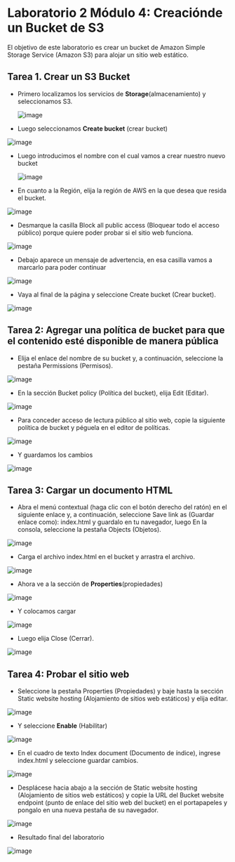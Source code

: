 # Laboratorio 2 Módulo 4: Creaciónde un Bucket de S3

El objetivo de este laboratorio es crear un bucket de Amazon Simple Storage Service (Amazon S3) para alojar un sitio web estático.

## Tarea 1. Crear un S3 Bucket
- Primero localizamos los servicios de **Storage**(almacenamiento) y seleccionamos S3.
  
  ![image](https://github.com/nardyliz12/Comunicacion_datos_y_redes_pe/assets/151795724/bd294022-1f2a-40ac-89c2-6dd46a1f96db)

- Luego seleccionamos **Create bucket** (crear bucket)

![image](https://github.com/nardyliz12/Comunicacion_datos_y_redes_pe/assets/151795724/4a3a02f1-d96e-4077-b377-a2568085effa)

- Luego introducimos el nombre con el cual vamos a crear nuestro nuevo bucket

  ![image](https://github.com/nardyliz12/Comunicacion_datos_y_redes_pe/assets/151795724/f15c94e9-77e8-4e5b-b43f-119e5906c036)

- En cuanto a la Región, elija la región de AWS en la que desea que resida el bucket.
  
![image](https://github.com/nardyliz12/Comunicacion_datos_y_redes_pe/assets/151795724/d791c3c7-a6d3-40af-8a1f-df489b404fc3)

- Desmarque la casilla Block all public access (Bloquear todo el acceso público) porque quiere poder probar si el sitio web funciona.
  
![image](https://github.com/nardyliz12/Comunicacion_datos_y_redes_pe/assets/151795724/456b5dc7-5286-4f10-b73a-a9cd641be8e9)

- Debajo aparece un mensaje de advertencia, en esa casilla vamos a marcarlo para poder continuar

![image](https://github.com/nardyliz12/Comunicacion_datos_y_redes_pe/assets/151795724/2720ed83-47c1-41a7-a426-8e7aeb26561c)

- Vaya al final de la página y seleccione Create bucket (Crear bucket).

![image](https://github.com/nardyliz12/Comunicacion_datos_y_redes_pe/assets/151795724/dbf2d7b0-6357-4527-9a10-3a1eed1b2c8d)

## Tarea 2:  Agregar una política de bucket para que el contenido esté disponible de manera pública
- Elija el enlace del nombre de su bucket y, a continuación, seleccione la pestaña Permissions (Permisos).

![image](https://github.com/nardyliz12/Comunicacion_datos_y_redes_pe/assets/151795724/dfbd4ce8-00f8-42b1-97fa-d3d92e51070a)

- En la sección Bucket policy (Política del bucket), elija Edit (Editar).

![image](https://github.com/nardyliz12/Comunicacion_datos_y_redes_pe/assets/151795724/26bc9c6b-8818-464d-a131-7156dec7b988)

- Para conceder acceso de lectura público al sitio web, copie la siguiente política de bucket y péguela en el editor de políticas.

![image](https://github.com/nardyliz12/Comunicacion_datos_y_redes_pe/assets/151795724/36586270-36a4-4bca-9469-b270befa17e3)

- Y guardamos los cambios

![image](https://github.com/nardyliz12/Comunicacion_datos_y_redes_pe/assets/151795724/dbb1aa75-9f6a-4d6c-b38e-f0efbed79eab)

## Tarea 3: Cargar un documento HTML

- Abra el menú contextual (haga clic con el botón derecho del ratón) en el siguiente enlace y, a continuación, seleccione Save link as (Guardar enlace como): index.html y guardalo en tu navegador, luego En la consola, seleccione la pestaña Objects (Objetos).

![image](https://github.com/nardyliz12/Comunicacion_datos_y_redes_pe/assets/151795724/4759bae1-e574-4b46-90ed-c5ec9704d830)

- Carga el archivo index.html en el bucket y arrastra el archivo.
  
![image](https://github.com/nardyliz12/Comunicacion_datos_y_redes_pe/assets/151795724/158f4872-6e1b-41a0-bc1f-6e3233d9b471)

- Ahora ve a la sección de **Properties**(propiedades)
 
![image](https://github.com/nardyliz12/Comunicacion_datos_y_redes_pe/assets/151795724/5a845521-8310-4feb-b514-4f1c2bf95e04)

- Y colocamos cargar

![image](https://github.com/nardyliz12/Comunicacion_datos_y_redes_pe/assets/151795724/0666d5d2-3a67-4984-a974-9d9197ec9b0a)

- Luego elija Close (Cerrar).

![image](https://github.com/nardyliz12/Comunicacion_datos_y_redes_pe/assets/151795724/5875aa88-d740-44e1-9fef-a9bd88b0f659)

## Tarea 4: Probar el sitio web

- Seleccione la pestaña Properties (Propiedades) y baje hasta la sección Static website hosting (Alojamiento de sitios web estáticos) y elija editar.

![image](https://github.com/nardyliz12/Comunicacion_datos_y_redes_pe/assets/151795724/a3c1edf2-f6c5-46d5-acf2-f84e14631ae9)

- Y seleccione **Enable** (Habilitar)
  
![image](https://github.com/nardyliz12/Comunicacion_datos_y_redes_pe/assets/151795724/667bcb1d-2776-4936-9177-1e3da775f854)

- En el cuadro de texto Index document (Documento de índice), ingrese index.html y seleccione guardar cambios.

![image](https://github.com/nardyliz12/Comunicacion_datos_y_redes_pe/assets/151795724/2edeba8f-1fc6-437f-89c1-694cdc3ce6c7)

- Desplácese hacia abajo a la sección de Static website hosting (Alojamiento de sitios web estáticos) y copie la URL del Bucket website endpoint (punto de enlace del sitio web del bucket) en el portapapeles y pongalo en una nueva pestaña de su navegador.

![image](https://github.com/nardyliz12/Comunicacion_datos_y_redes_pe/assets/151795724/25b23125-8c04-4e20-bd3b-4ac42e720128)

- Resultado final del laboratorio

![image](https://github.com/nardyliz12/Comunicacion_datos_y_redes_pe/assets/151795724/a1c6e5d6-a200-4683-a3a8-174a3cc248d9)

